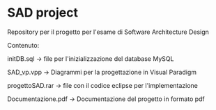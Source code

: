 # SAD project
Repository per il progetto per l'esame di Software Architecture Design

Contenuto:

initDB.sql  -> file per l'inizializzazione del database MySQL

SAD_vp.vpp  -> Diagrammi per la progettazione in Visual Paradigm

progettoSAD.rar  -> file con il codice eclipse per l'implementazione

Documentazione.pdf  -> Documentazione del progetto in formato pdf
